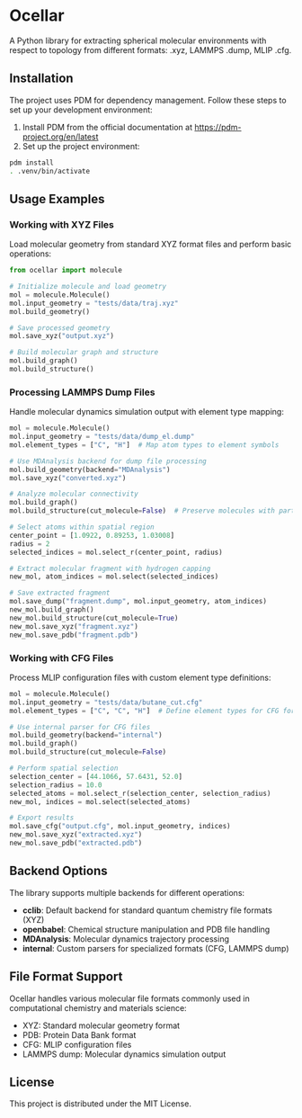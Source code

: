 # Ocellar

A Python library for extracting spherical molecular environments with respect to topology from different formats: .xyz, LAMMPS .dump, MLIP .cfg.

## Installation

The project uses PDM for dependency management. Follow these steps to set up your development environment:

1. Install PDM from the official documentation at https://pdm-project.org/en/latest
2. Set up the project environment:
```bash
pdm install
. .venv/bin/activate
```

## Usage Examples

### Working with XYZ Files

Load molecular geometry from standard XYZ format files and perform basic operations:

```python
from ocellar import molecule

# Initialize molecule and load geometry
mol = molecule.Molecule()
mol.input_geometry = "tests/data/traj.xyz"
mol.build_geometry()

# Save processed geometry
mol.save_xyz("output.xyz")

# Build molecular graph and structure
mol.build_graph()
mol.build_structure()
```

### Processing LAMMPS Dump Files

Handle molecular dynamics simulation output with element type mapping:

```python
mol = molecule.Molecule()
mol.input_geometry = "tests/data/dump_el.dump"
mol.element_types = ["C", "H"]  # Map atom types to element symbols

# Use MDAnalysis backend for dump file processing
mol.build_geometry(backend="MDAnalysis")
mol.save_xyz("converted.xyz")

# Analyze molecular connectivity
mol.build_graph()
mol.build_structure(cut_molecule=False)  # Preserve molecules with parts located inside the sphere

# Select atoms within spatial region
center_point = [1.0922, 0.89253, 1.03008]
radius = 2
selected_indices = mol.select_r(center_point, radius)

# Extract molecular fragment with hydrogen capping
new_mol, atom_indices = mol.select(selected_indices)

# Save extracted fragment
mol.save_dump("fragment.dump", mol.input_geometry, atom_indices)
new_mol.build_graph()
new_mol.build_structure(cut_molecule=True)
new_mol.save_xyz("fragment.xyz")
new_mol.save_pdb("fragment.pdb")
```

### Working with CFG Files

Process MLIP configuration files with custom element type definitions:

```python
mol = molecule.Molecule()
mol.input_geometry = "tests/data/butane_cut.cfg"
mol.element_types = ["C", "C", "H"]  # Define element types for CFG format

# Use internal parser for CFG files
mol.build_geometry(backend="internal")
mol.build_graph()
mol.build_structure(cut_molecule=False)

# Perform spatial selection
selection_center = [44.1066, 57.6431, 52.0]
selection_radius = 10.0
selected_atoms = mol.select_r(selection_center, selection_radius)
new_mol, indices = mol.select(selected_atoms)

# Export results
mol.save_cfg("output.cfg", mol.input_geometry, indices)
new_mol.save_xyz("extracted.xyz")
new_mol.save_pdb("extracted.pdb")
```

## Backend Options

The library supports multiple backends for different operations:

- **cclib**: Default backend for standard quantum chemistry file formats (XYZ)
- **openbabel**: Chemical structure manipulation and PDB file handling
- **MDAnalysis**: Molecular dynamics trajectory processing
- **internal**: Custom parsers for specialized formats (CFG, LAMMPS dump)

## File Format Support

Ocellar handles various molecular file formats commonly used in computational chemistry and materials science:
- XYZ: Standard molecular geometry format
- PDB: Protein Data Bank format
- CFG: MLIP configuration files
- LAMMPS dump: Molecular dynamics simulation output

## License

This project is distributed under the MIT License.